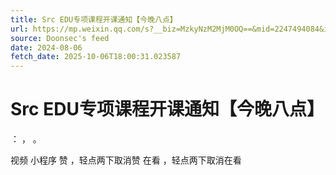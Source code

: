 ```yaml
---
title: Src EDU专项课程开课通知【今晚八点】
url: https://mp.weixin.qq.com/s?__biz=MzkyNzM2MjM0OQ==&mid=2247494084&idx=1&sn=73652fb2176cc14616a372284cc03fe0
source: Doonsec's feed
date: 2024-08-06
fetch_date: 2025-10-06T18:00:31.023587
---
```


# Src EDU专项课程开课通知【今晚八点】

：
，
。

视频
小程序
赞
，轻点两下取消赞
在看
，轻点两下取消在看